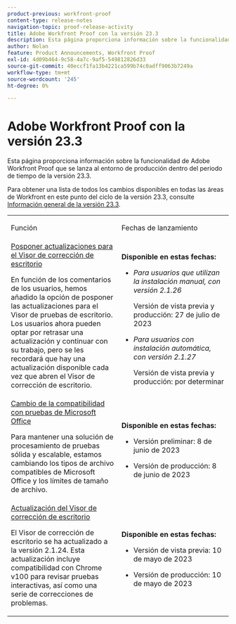 ```yaml
---
product-previous: workfront-proof
content-type: release-notes
navigation-topic: proof-release-activity
title: Adobe Workfront Proof con la versión 23.3
description: Esta página proporciona información sobre la funcionalidad de Adobe Workfront Proof en la nueva experiencia de Adobe Workfront que se lanzará al entorno de producción con la versión 23.3.
author: Nolan
feature: Product Announcements, Workfront Proof
exl-id: 4d09b464-9c58-4a7c-9af5-549812826d33
source-git-commit: 40eccf1fa13b4221ca599b74c0adff9063b7249a
workflow-type: tm+mt
source-wordcount: '245'
ht-degree: 0%

---
```


# Adobe Workfront Proof con la versión 23.3

Esta página proporciona información sobre la funcionalidad de Adobe Workfront Proof que se lanza al entorno de producción dentro del periodo de tiempo de la versión 23.3.

Para obtener una lista de todos los cambios disponibles en todas las áreas de Workfront en este punto del ciclo de la versión 23.3, consulte [Información general de la versión 23.3](/help/quicksilver/product-announcements/product-releases/23.3-release-activity/23-3-release-overview.md).

<table>
            <col style="width: 50%;" />
            <col style="width: 50%;" />
            <tbody>
                <tr>
                    <td>
                        <p><span class="bold">Función</span>
                        </p>
                    </td>
                    <td>
                        <p><span class="bold">Fechas de lanzamiento</span>
                        </p>
                    </td>
                </tr>
                <tr>
                    <td>
                        <a href="/help/quicksilver/product-announcements/product-releases/workfront-proof-release-activity/proof-23-3-release/proof-23-3-jul-17.md" class="MCXref xref" xrefformat="{para}">Posponer actualizaciones para el Visor de corrección de escritorio</a> </p>
                        <p>En función de los comentarios de los usuarios, hemos añadido la opción de posponer las actualizaciones para el Visor de pruebas de escritorio. Los usuarios ahora pueden optar por retrasar una actualización y continuar con su trabajo, pero se les recordará que hay una actualización disponible cada vez que abren el Visor de corrección de escritorio.</p>
                    </td>
                    <td><p><b>Disponible en estas fechas:</b></p>
                        <ul>
                            <li>
                                <p><i>Para usuarios que utilizan la instalación manual, con versión 2.1.26</i></p>
                                <p>Versión de vista previa y producción: 27 de julio de 2023</p>
                            </li>
                            <li>
                                <p><i>Para usuarios con instalación automática, con versión 2.1.27</i></p>
                                <p>Versión de vista previa y producción: por determinar</p>
                            </li>
                        </ul>
                    </td>
                </tr>                
                <tr>
                    <td>
                        <a href="/help/quicksilver/product-announcements/product-releases/workfront-proof-release-activity/proof-23-3-release/proof-23-3-jun-5.md" class="MCXref xref" xrefformat="{para}">Cambio de la compatibilidad con pruebas de Microsoft Office</a></p>
                        <p>Para mantener una solución de procesamiento de pruebas sólida y escalable, estamos cambiando los tipos de archivo compatibles de Microsoft Office y los límites de tamaño de archivo.</p>
                    </td>
                    <td><p><b>Disponible en estas fechas:</b></p>
                        <ul>
                            <li>
                                <p>Versión preliminar: 8 de junio de 2023<br /></p>
                            </li>
                            <li>
                                <p><span class="preview">Versión de producción: 8 de junio de 2023</span></p>
                            </li>
                        </ul>
                    </td>
                </tr>                
                <tr>
                    <td>
                        <a href="/help/quicksilver/product-announcements/product-releases/workfront-proof-release-activity/proof-23-3-release/proof-23-3-may-8.md">Actualización del Visor de corrección de escritorio</a></p>
                        <p>El Visor de corrección de escritorio se ha actualizado a la versión 2.1.24. Esta actualización incluye compatibilidad con Chrome v100 para revisar pruebas interactivas, así como una serie de correcciones de problemas.</p>
                    </td>
                    <td><p><b>Disponible en estas fechas:</b></p>
                     <p>
                        </p>
                        <ul>
                            <li>
                                <p>Versión de vista previa: 10 de mayo de 2023<br /></p>
                            </li>
                            <li>
                                <p><span class="preview">Versión de producción: 10 de mayo de 2023</span></p>
                            </li>
                        </ul>
                    </td>
                </tr>
            </tbody>
        </table>
